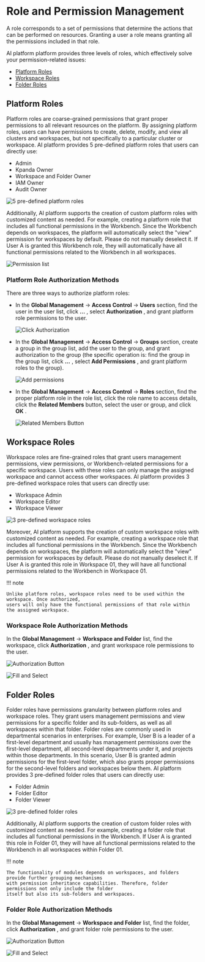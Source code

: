 # Role and Permission Management

A role corresponds to a set of permissions that determine the actions that can be
performed on resources. Granting a user a role means granting all the permissions included in that role.

AI platform platform provides three levels of roles, which effectively solve your permission-related issues:

- [Platform Roles](#platform-roles)
- [Workspace Roles](#workspace-roles)
- [Folder Roles](#folder-roles)

## Platform Roles

Platform roles are coarse-grained permissions that grant proper permissions to
all relevant resources on the platform. By assigning platform roles, users can have
permissions to create, delete, modify, and view all clusters and workspaces, but not
specifically to a particular cluster or workspace. AI platform provides 5 pre-defined
platform roles that users can directly use:

- Admin
- Kpanda Owner
- Workspace and Folder Owner
- IAM Owner
- Audit Owner

![5 pre-defined platform roles](https://docs.daocloud.io/daocloud-docs-images/docs/en/docs/ghippo/images/newrole01.png)

Additionally, AI platform supports the creation of custom platform roles with customized content
as needed. For example, creating a platform role that includes all functional permissions in
the Workbench. Since the Workbench depends on workspaces, the platform will automatically
select the "view" permission for workspaces by default. Please do not manually deselect it.
If User A is granted this Workbench role, they will automatically have all functional permissions
related to the Workbench in all workspaces.

![Permission list](https://docs.daocloud.io/daocloud-docs-images/docs/en/docs/ghippo/images/newrole02.png)

### Platform Role Authorization Methods

There are three ways to authorize platform roles:

- In the __Global Management__ -> __Access Control__ -> __Users__ section, find the user
  in the user list, click __...__ , select __Authorization__ , and grant platform role permissions to the user.

    ![Click Authorization](https://docs.daocloud.io/daocloud-docs-images/docs/en/docs/ghippo/images/newrole03.png)

- In the __Global Management__ -> __Access Control__ -> __Groups__ section, create a group in the group list,
  add the user to the group, and grant authorization to the group
   (the specific operation is: find the group in the group list, click __...__ , select __Add Permissions__ , and grant platform roles to the group).

    ![Add permissions](https://docs.daocloud.io/daocloud-docs-images/docs/en/docs/ghippo/images/newrole04.png)

- In the __Global Management__ -> __Access Control__ -> __Roles__ section, find the proper platform role
  in the role list, click the role name to access details, click the __Related Members__ button, select the user or group, and click __OK__ .

    ![Related Members Button](https://docs.daocloud.io/daocloud-docs-images/docs/en/docs/ghippo/images/newrole05.png)

## Workspace Roles

Workspace roles are fine-grained roles that grant users management permissions, view permissions,
or Workbench-related permissions for a specific workspace. Users with these roles can only manage
the assigned workspace and cannot access other workspaces. AI platform provides 3 pre-defined workspace
roles that users can directly use:

- Workspace Admin
- Workspace Editor
- Workspace Viewer

![3 pre-defined workspace roles](https://docs.daocloud.io/daocloud-docs-images/docs/en/docs/ghippo/images/newrole06.png)

Moreover, AI platform supports the creation of custom workspace roles with customized content as needed.
For example, creating a workspace role that includes all functional permissions in the Workbench.
Since the Workbench depends on workspaces, the platform will automatically select the "view" permission
for workspaces by default. Please do not manually deselect it. If User A is granted this role in
Workspace 01, they will have all functional permissions related to the Workbench in Workspace 01.

!!! note

    Unlike platform roles, workspace roles need to be used within the workspace. Once authorized,
    users will only have the functional permissions of that role within the assigned workspace.

### Workspace Role Authorization Methods

In the __Global Management__ -> __Workspace and Folder__ list, find the workspace,
click __Authorization__ , and grant workspace role permissions to the user.

![Authorization Button](https://docs.daocloud.io/daocloud-docs-images/docs/en/docs/ghippo/images/newrole07.png)

![Fill and Select](https://docs.daocloud.io/daocloud-docs-images/docs/en/docs/ghippo/images/newrole08.png)

## Folder Roles

Folder roles have permissions granularity between platform roles and workspace roles.
They grant users management permissions and view permissions for a specific folder and its sub-folders,
as well as all workspaces within that folder. Folder roles are commonly used in departmental scenarios
in enterprises. For example, User B is a leader of a first-level department and usually has management
permissions over the first-level department, all second-level departments under it, and projects within
those departments. In this scenario, User B is granted admin permissions for the first-level folder,
which also grants proper permissions for the second-level folders and workspaces below them.
AI platform provides 3 pre-defined folder roles that users can directly use:

- Folder Admin
- Folder Editor
- Folder Viewer

![3 pre-defined folder roles](https://docs.daocloud.io/daocloud-docs-images/docs/en/docs/ghippo/images/newrole09.png)

Additionally, AI platform supports the creation of custom folder roles with customized content as needed.
For example, creating a folder role that includes all functional permissions in the Workbench.
If User A is granted this role in Folder 01, they will have all functional permissions related
to the Workbench in all workspaces within Folder 01.

!!! note

    The functionality of modules depends on workspaces, and folders provide further grouping mechanisms
    with permission inheritance capabilities. Therefore, folder permissions not only include the folder
    itself but also its sub-folders and workspaces.

### Folder Role Authorization Methods

In the __Global Management__ -> __Workspace and Folder__ list, find the folder,
click __Authorization__ , and grant folder role permissions to the user.

![Authorization Button](https://docs.daocloud.io/daocloud-docs-images/docs/en/docs/ghippo/images/newrole10.png)

![Fill and Select](https://docs.daocloud.io/daocloud-docs-images/docs/en/docs/ghippo/images/newrole11.png)
